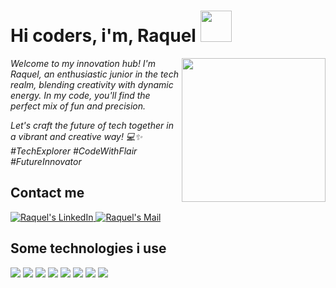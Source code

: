 <h1> Hi coders, i'm, Raquel <img src="https://media.giphy.com/media/mGcNjsfWAjY5AEZNw6/giphy.gif" width="50"></h1>



 <img align='right' src="https://cdn.dribbble.com/users/17707/screenshots/2413754/rrr.gif" width="230" > 
<p><em>Welcome to my innovation hub! I'm Raquel, an enthusiastic junior in the tech realm, blending creativity with dynamic energy. In my code, you'll find the perfect mix of fun and precision. </em></p>
<p><em>Let's craft the future of tech together in a vibrant and creative way! 💻✨ #TechExplorer #CodeWithFlair #FutureInnovator
</em></p>

<h2>Contact me</h2>
<a href="(https://www.linkedin.com/in/raquel-pe-go/">
 <p align="left" > 
 <img border="0" alt="Raquel's LinkedIn" src="https://img.icons8.com/doodle/40/000000/linkedin--v2.png"/>
 </a>
<a href="mailto:raquel.gonzape3@gmail.com">
 <img border="0" alt="Raquel's Mail" src="https://img.icons8.com/doodle/38/000000/gmail-new.png"/>
 </a>
 </p>

<h2>Some technologies i use</h2>
<p align="left" > <img src="https://img.shields.io/badge/JavaScript-323330?style=for-the-badge&logo=javascript&logoColor=F7DF1E"> <img src="https://img.shields.io/badge/React-20232A?style=for-the-badge&logo=react&logoColor=61DAFB">  <img src="https://img.shields.io/badge/CSS3-1572B6?style=for-the-badge&logo=css3&logoColor=white"> <img src="https://img.shields.io/badge/HTML5-E34F26?style=for-the-badge&logo=html5&logoColor=white">  <img src="https://img.shields.io/badge/Sass-CC6699?style=for-the-badge&logo=sass&logoColor=white"> <img src="https://img.shields.io/badge/Node%20js-339933?style=for-the-badge&logo=nodedotjs&logoColor=white">  <img src="https://img.shields.io/badge/Sqlite-003B57?style=for-the-badge&logo=sqlite&logoColor=white">
 <img src="https://img.shields.io/badge/GitHub-100000?style=for-the-badge&logo=github&logoColor=white">


 </p>
 

<!--
**Rpg87/rpg87** is a ✨ _special_ ✨ repository because its `README.md` (this file) appears on your GitHub profile.

Here are some ideas to get you started:

- 🔭 I’m currently working on ...
- 🌱 I’m currently learning ...
- 👯 I’m looking to collaborate on ...
- 🤔 I’m looking for help with ...
- 💬 Ask me about ...
- 📫 How to reach me: ...
- 😄 Pronouns: ...
- ⚡ Fun fact: ...
-->
